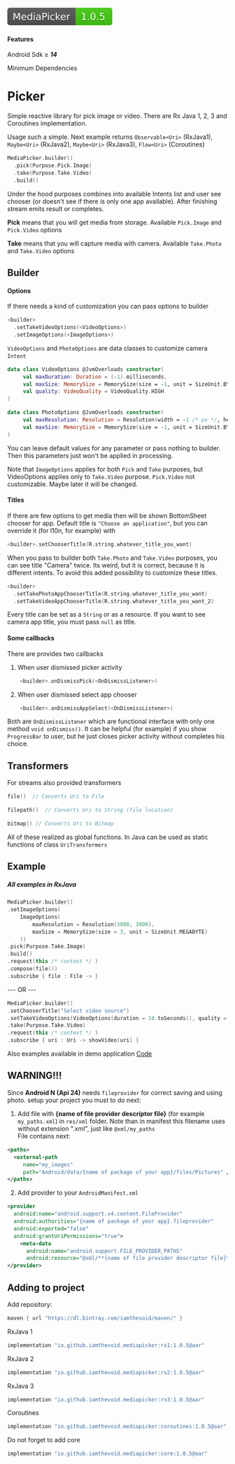 
[<img src="lib.svg">](https://bintray.com/beta/#/iamthevoid/maven/MediaPicker)  

#### Features

Android Sdk ≥ ***14*** 

Minimum Dependencies 

# Picker
Simple reactive library for pick image or video. There are Rx Java 1, 2, 3 and Coroutines implementation. 
 
Usage such a simple. Next example returns `Observable<Uri>` (RxJava1), `Maybe<Uri>` (RxJava2), `Maybe<Uri>` (RxJava3), `Flow<Uri>` (Coroutines)    
 
```kotlin    
MediaPicker.builder()
  .pick(Purpose.Pick.Image)
  .take(Purpose.Take.Video) 
  .build()
``` 

Under the hood purposes combines into available Intents list and user see chooser (or doesn't see if there is only one app available). After finishing stream emits result or completes. 

**Pick** means that you will get media from storage. Available `Pick.Image` and `Pick.Video` options

**Take** means that you will capture media with camera. Available `Take.Photo` and `Take.Video` options
  
## Builder   
#### Options  
If there needs a kind of customization you can pass options to builder
 ```kotlin 
<builder>
   .setTakeVideoOptions(<VideoOptions>)
   .setImageOptions(<ImageOptions>)
```  
`VideoOptions` and `PhotoOptions` are data classes to customize camera `Intent`  
```kotlin 
data class VideoOptions @JvmOverloads constructor(    
     val maxDuration: Duration = (-1).milliseconds,    
     val maxSize: MemorySize = MemorySize(size = -1, unit = SizeUnit.BYTE),    
     val quality: VideoQuality = VideoQuality.HIGH
)  
```  
```kotlin 
data class PhotoOptions @JvmOverloads constructor(    
     val maxResolution: Resolution = Resolution(width = -1 /* px */, height = -1 /* px */),    
     val maxSize: MemorySize = MemorySize(size = -1, unit = SizeUnit.BYTE)   
)  
```  
  
You can leave default values for any parameter or pass nothing to builder. Then this parameters just won't be applied in processing. 

Note that `ImageOptions` applies for both `Pick` and `Take` purposes, but VideoOptions applies only to `Take.Video` purpose. `Pick.Video` not customizable. Maybe later it will be changed. 
#### Titles  
If there are few options to get media then will be shown BottomSheet chooser for app. Default title is `"Choose an application"`, but you can override it (for l10n, for example) with 
```kotlin    
<builder>.setChooserTitle(R.string.whatever_title_you_want)  
 ``` 
 When you pass to builder both `Take.Photo` and `Take.Video` purposes, you can see title "Camera" twice. Its weird, but it is correct, because it is different intents. To avoid this added possibility to customize these titles. 
```kotlin    
<builder>
  .setTakePhotoAppChooserTitle(R.string.whatever_title_you_want)
  .setTakeVideoAppChooserTitle(R.string.whatever_title_you_want_2)  
 ``` 

Every title can be set as a `String` or as a resource. If you want to see camera app title, you must pass `null` as title.
#### Some callbacks

There are provides two callbacks

 1. When user dismissed picker activity 
```kotlin    
    <builder>.onDismissPick(<OnDismissListener>)  
``` 
 2. When user dismissed select app chooser
```kotlin    
    <builder>.onDismissAppSelect(<OnDismissListener>)  
```
Both are `OnDismissListener` which are functional interface with only one method `void onDismiss()`. It can be helpful (for example) if you show `ProgressBar` to user, but he just closes picker activity without completes his choice.  

## Transformers  
For streams also provided transformers  
  
  ```kotlin 
file()  // Converts Uri to File  
```   
```kotlin 
filepath()  // Converts Uri to String (file location)  
```  
```kotlin 
bitmap() // Converts Uri to Bitmap 
```  
All of these realized as global functions. In Java can be used as static functions of class `UriTransformers`  
  
 ## Example  
 ##### All examples in RxJava  
  ```kotlin      
 MediaPicker.builder()    
  .setImageOptions(
      ImageOptions(
          maxResolution = Resolution(3000, 3000), 
          maxSize = MemorySize(size = 3, unit = SizeUnit.MEGABYTE)
      ))
  .pick(Purpose.Take.Image) 
  .build()   
  .request(this /* context */ )    
  .compose(file())    
.subscribe { file : File -> } 
```    
 --- OR ---    
 ```kotlin    
 MediaPicker.builder()  
 .setChooserTitle("Select video source")  
 .setTakeVideoOptions(VideoOptions(duration = 10.toSeconds(), quality = VideoQuality.HIGH))
 .take(Purpose.Take.Video)    
 .request(this /* context */ ) 
 .subscribe { uri : Uri -> showVideo(uri) } 
``` 
Also examples available in demo application [Code](app/src/main/java/iam/thevoid/mediapickertest)  
  ## WARNING!!! 
  Since **Android N (Api 24)** needs `fileprovider` for correct saving and using photo. setup your project you must to do next:    
   1) Add file with **{name of file provider descriptor file}** (for example `my_paths.xml`) in `res/xml` folder. Note than in manifest this filename uses without extension ".xml", just like `@xml/my_paths`    
 File contains next: 
 ```xml    
 <paths>    
   <external-path   
      name="my_images"  
      path="Android/data/{name of package of your app}/files/Pictures" />    
</paths> 
```    
 2) Add provider to your `AndroidManifest.xml` 
 ```xml    
 <provider 
   android:name="android.support.v4.content.FileProvider"    
   android:authorities="{name of package of your app}.fileprovider"    
   android:exported="false"    
   android:grantUriPermissions="true">    
     <meta-data    
       android:name="android.support.FILE_PROVIDER_PATHS"    
       android:resource="@xml/**{name of file provider descriptor file}**" />    
</provider> 
```    


 ## Adding to project    
 Add repository: 
 ```groovy    
maven { url "https://dl.bintray.com/iamthevoid/maven/" } 
``` 
RxJava 1 
```groovy      
implementation "io.github.iamthevoid.mediapicker:rx1:1.0.5@aar"
 ```
 RxJava 2 
 ```groovy      
implementation "io.github.iamthevoid.mediapicker:rx2:1.0.5@aar"
 ```
 RxJava 3 
 ```groovy      
implementation "io.github.iamthevoid.mediapicker:rx3:1.0.5@aar"
 ```
 Coroutines 
 ```groovy      
implementation "io.github.iamthevoid.mediapicker:coroutines:1.0.5@aar"
 ```
 
 Do not forget to add core
 
 ```groovy      
implementation "io.github.iamthevoid.mediapicker:core:1.0.5@aar"
 ```
